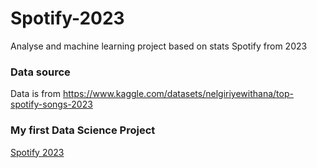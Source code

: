 # Spotify-2023
Analyse and machine learning project based on stats Spotify from 2023
### Data source
Data is from https://www.kaggle.com/datasets/nelgiriyewithana/top-spotify-songs-2023
### My first Data Science Project
[Spotify 2023](https://github.com/Bartek21371/Spotify-2023/blob/main/Spotify2023-Most-Streamed.ipynb)
